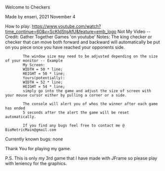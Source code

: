 Welcome to Checkers

Made by enseri, 2021 November 4

How to play:
    https://www.youtube.com/watch?time_continue=60&v=ScKIdStgAfU&feature=emb_logo
    Not My Video -- Credit: Gather Together Games 'on youtube'
        Notes:
            The king checker or checker that can move both forward and backward will
            automatically be put on you piece once you have reached your opponents side.

            The window size may need to be adjusted depending on the size of your monitor -- Example
            My Screen:
            WIDTH = 50 * line;
            HEIGHT = 50 * line;
            Yours(potentially):
            WIDTH = 52 * line;
            HEIGHT = 54 * line;
            simply go into the game and adjust the size of screen with your mouse cursor either by pulling a corner or a side.

            The console will alert you of whos the winner after each game has ended
            5 seconds after the alert the game will be reset automatically.

            If you find any bugs feel free to contact me @ BioMetricMain@gmail.com 
            
Currently known bugs:
    none

Thank You for playing my game.

P.S. This is only my 3rd game that I have made with JFrame so please play with leniency for the graphics.

    